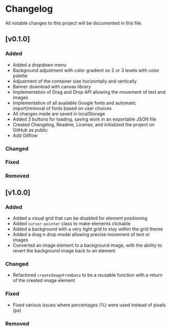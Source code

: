 # Changelog

All notable changes to this project will be documented in this file.

## [v0.1.0]

### Added
- Added a dropdown menu
- Background adjustment with color gradient on 2 or 3 levels with color palette
- Adjustment of the container size horizontally and vertically
- Banner download with canvas library
- Implementation of Drag and Drop API allowing the movement of text and images
- Implementation of all available Google fonts and automatic import/removal of fonts based on user choices
- All changes made are saved in localStorage
- Added 3 buttons for loading, saving work in an exportable JSON file
- Created Changelog, Readme, License, and initialized the project on GitHub as public
- Add Gitflow

### Changed

### Fixed

### Removed

## [v1.0.0]

### Added
- Added a visual grid that can be disabled for element positioning
- Added `cursor-pointer` class to make elements clickable
- Added a background with a very tight grid to stay within the grid theme
- Added a drag n drop modal allowing precise movement of text or images
- Converted an image element to a background image, with the ability to revert the background image back to an element

### Changed
- Refactored `createImageFromData` to be a reusable function with a return of the created image element


### Fixed
- Fixed various issues where percentages (%) were used instead of pixels (px)

### Removed
